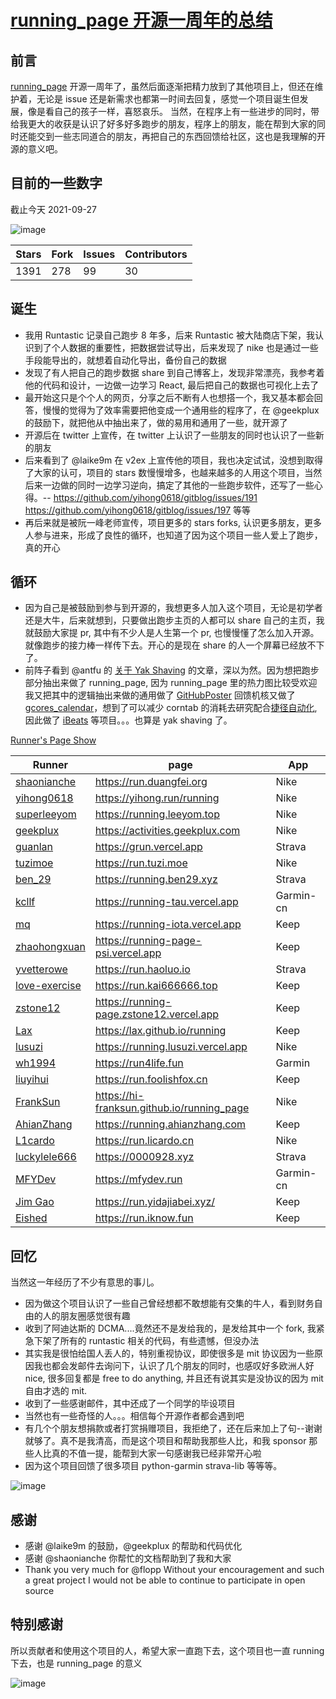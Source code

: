 # [running_page 开源一周年的总结](https://github.com/yihong0618/gitblog/issues/220)

## 前言

[running_page](https://github.com/yihong0618/running_page) 开源一周年了，虽然后面逐渐把精力放到了其他项目上，但还在维护着，无论是 issue 还是新需求也都第一时间去回复，感觉一个项目诞生但发展，像是看自己的孩子一样，喜怒哀乐。
当然，在程序上有一些进步的同时，带给我更大的收获是认识了好多好多跑步的朋友，程序上的朋友，能在帮到大家的同时还能交到一些志同道合的朋友，再把自己的东西回馈给社区，这也是我理解的开源的意义吧。

## 目前的一些数字

截止今天 2021-09-27

![image](https://user-images.githubusercontent.com/15976103/134852549-41b414d5-2bc3-4480-b7fc-9ee9a0689e35.png)

| Stars |  Fork  |  Issues | Contributors |
|  ----  |  ----   |  ----     |     -----          |
|   1391  |      278     |       99     |     30        |

## 诞生

- 我用 Runtastic 记录自己跑步 8 年多，后来 Runtastic 被大陆商店下架，我认识到了个人数据的重要性，把数据尝试导出，后来发现了 nike 也是通过一些手段能导出的，就想着自动化导出，备份自己的数据
- 发现了有人把自己的跑步数据 share 到自己博客上，发现非常漂亮，我参考着他的代码和设计，一边做一边学习 React, 最后把自己的数据也可视化上去了
- 最开始这只是个个人的网页，分享之后不断有人也想搭一个，我又基本都会回答，慢慢的觉得为了效率需要把他变成一个通用些的程序了，在 @geekplux 的鼓励下，就把他从中抽出来了，做的易用和通用了一些，就开源了
- 开源后在 twitter 上宣传，在 twitter 上认识了一些朋友的同时也认识了一些新的朋友
- 后来看到了 @laike9m 在 v2ex 上宣传他的项目，我也决定试试，没想到取得了大家的认可，项目的 stars 数慢慢增多，也越来越多的人用这个项目，当然后来一边做的同时一边学习逆向，搞定了其他的一些跑步软件，还写了一些心得。-- https://github.com/yihong0618/gitblog/issues/191  https://github.com/yihong0618/gitblog/issues/197 等等
- 再后来就是被阮一峰老师宣传，项目更多的 stars forks, 认识更多朋友，更多人参与进来，形成了良性的循环，也知道了因为这个项目一些人爱上了跑步，真的开心

## 循环

- 因为自己是被鼓励到参与到开源的，我想更多人加入这个项目，无论是初学者还是大牛，后来就想到，只要做出跑步主页的人都可以 share 自己的主页，我就鼓励大家提 pr, 其中有不少人是人生第一个 pr, 也慢慢懂了怎么加入开源。就像跑步的接力棒一样传下去。开心的是现在 share 的人一个屏幕已经放不下了。
- 前阵子看到 @antfu 的 [关于 Yak Shaving](https://antfu.me/posts/about-yak-shaving-zh) 的文章，深以为然。因为想把跑步部分抽出来做了 running_page, 因为 running_page 里的热力图比较受欢迎我又把其中的逻辑抽出来做的通用做了 [GitHubPoster](https://github.com/yihong0618/GitHubPoster) 回馈机核又做了 [gcores_calendar](https://github.com/yihong0618/gcores_calendar)，想到了可以减少 corntab 的消耗去研究配合[捷径自动化](https://github.com/yihong0618/gitblog/issues/198), 因此做了 [iBeats]() 等项目。。。也算是 yak shaving 了。 


[Runner's Page Show](https://github.com/yihong0618/running_page/issues/12)

| Runner                                          | page                                       | App       |
| ----------------------------------------------- | ------------------------------------------ | --------- |
| [shaonianche](https://github.com/shaonianche)   | https://run.duangfei.org                   | Nike      |
| [yihong0618](https://github.com/yihong0618)     | https://yihong.run/running                 | Nike      |
| [superleeyom](https://github.com/superleeyom)   | https://running.leeyom.top                 | Nike      |
| [geekplux](https://github.com/geekplux)         | https://activities.geekplux.com            | Nike      |
| [guanlan](https://github.com/guanlan)           | https://grun.vercel.app                    | Strava    |
| [tuzimoe](https://github.com/tuzimoe)           | https://run.tuzi.moe                       | Nike      |
| [ben_29](https://github.com/ben-29)             | https://running.ben29.xyz                  | Strava    |
| [kcllf](https://github.com/kcllf)               | https://running-tau.vercel.app             | Garmin-cn |
| [mq](https://github.com/MQ-0707)                | https://running-iota.vercel.app            | Keep      |
| [zhaohongxuan](https://github.com/zhaohongxuan) | https://running-page-psi.vercel.app        | Keep      |
| [yvetterowe](https://github.com/yvetterowe)     | https://run.haoluo.io                      | Strava    |
| [love-exercise](https://github.com/KaiOrange)   | https://run.kai666666.top                  | Keep      |
| [zstone12](https://github.com/zstone12)         | https://running-page.zstone12.vercel.app   | Keep      |
| [Lax](https://github.com/Lax)                   | https://lax.github.io/running              | Keep      |
| [lusuzi](https://github.com/lusuzi)             | https://running.lusuzi.vercel.app          | Nike      |
| [wh1994](https://github.com/wh1994)             | https://run4life.fun                       | Garmin    |
| [liuyihui](https://github.com/YiHui-Liu)        | https://run.foolishfox.cn                  | Keep      |
| [FrankSun](https://github.com/hi-franksun)      | https://hi-franksun.github.io/running_page | Nike      |
| [AhianZhang](https://github.com/AhianZhang)     | https://running.ahianzhang.com             | Keep      |
| [L1cardo](https://github.com/L1cardo)           | https://run.licardo.cn                     | Nike      |
| [luckylele666](https://github.com/luckylele666) | https://0000928.xyz                        | Strava    |
| [MFYDev](https://github.com/MFYDev)             | https://mfydev.run                         | Garmin-cn |
| [Jim Gao](https://github.com/tianheg)             | https://run.yidajiabei.xyz/ | Keep |
| [Eished](https://github.com/eished)             | https://run.iknow.fun                      | Keep      |

## 回忆

当然这一年经历了不少有意思的事儿。

- 因为做这个项目认识了一些自己曾经想都不敢想能有交集的牛人，看到财务自由的人的朋友圈感觉很有趣
- 收到了阿迪达斯的 DCMA....竟然还不是发给我的，是发给其中一个 fork, 我紧急下架了所有的 runtastic 相关的代码，有些遗憾，但没办法
- 其实我是很怕给国人丢人的，特别重视协议，即使很多是 mit 协议因为一些原因我也都会发邮件去询问下，认识了几个朋友的同时，也感叹好多欧洲人好 nice, 很多回复都是 free to do anything, 并且还有说其实是没协议的因为 mit 自由才选的 mit.
- 收到了一些感谢邮件，其中还成了一个同学的毕设项目
- 当然也有一些奇怪的人。。。相信每个开源作者都会遇到吧
- 有几个个朋友想捐款或者打赏捐赠项目，我拒绝了，还在后来加上了句--谢谢就够了。真不是我清高，而是这个项目和帮助我那些人比，和我 sponsor 那些人比真的不值一提，能帮到大家一句感谢我已经非常开心啦
- 因为这个项目回馈了很多项目 python-garmin strava-lib 等等等。

![image](https://user-images.githubusercontent.com/15976103/134856301-4c86e764-3b53-4758-84e5-c455a617a6c3.png)

## 感谢
- 感谢 @laike9m 的鼓励，@geekplux 的帮助和代码优化
- 感谢 @shaonianche 你帮忙的文档帮助到了我和大家
- Thank you very much for @flopp Without your encouragement and such a great project I would not be able to continue to participate in open source

## 特别感谢

所以贡献者和使用这个项目的人，希望大家一直跑下去，这个项目也一直 running 下去，也是 running_page 的意义

![image](https://user-images.githubusercontent.com/15976103/134856985-6dc150fa-d703-4e3c-b1b5-c910aa46cfa0.png)
